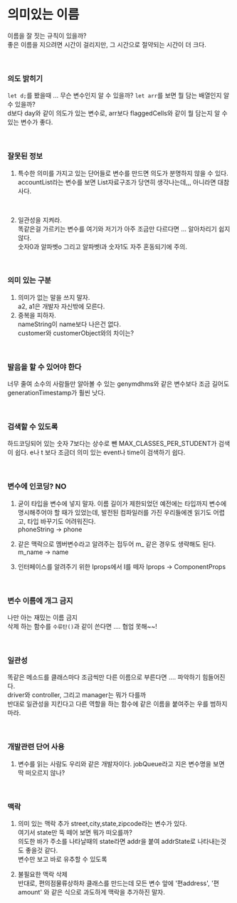 # 의미있는 이름

이름을 잘 짓는 규칙이 있을까?  
좋은 이름을 지으려면 시간이 걸리지만, 그 시간으로 절약되는 시간이 더 크다.  

<br>


### 의도 밝히기

`let d;`를 봤을때 ... 무슨 변수인지 알 수 있을까? `let arr`를 보면 뭘 담는 배열인지 알 수 있을까?   
d보다 day와 같이 의도가 있는 변수로, arr보다 flaggedCells와 같이 뭘 담는지 알 수 있는 변수가 좋다.

<br>


### 잘못된 정보

1. 특수한 의미를 가지고 있는 단어들로 변수를 만드면 의도가 분명하지 않을 수 있다.  
accountList라는 변수를 보면 List자료구조가 당연히 생각나는데,,, 아니라면 대참사다.  

<br>

2. 일관성을 지켜라.  
똑같은걸 가르키는 변수를 여기와 저기가 아주 조금만 다르다면 ...  알아차리기 쉽지 않다.  
숫자0과 알파벳o 그리고 알파벳l과 숫자1도 자주 혼동되기에 주의.  

<br>

### 의미 있는 구분  

1. 의미가 없는 말을 쓰지 말자.  
a2, a1은 개발자 자신밖에 모른다.
2. 중복을 피하자.    
nameString이 name보다 나은건 없다.  
customer와 customerObject와의 차이는?  


<br>


### 발음을 할 수 있어야 한다

너무 줄여 소수의 사람들만 알아볼 수 있는 genymdhms와 같은 변수보다 조금 길어도 generationTimestamp가 훨씬 낫다.  

<br>


### 검색할 수 있도록

하드코딩되어 있는 숫자 7보다는 상수로 뺀 MAX_CLASSES_PER_STUDENT가 검색이 쉽다.
e나 t 보다 조금더 의미 있는 event나 time이 검색하기 쉽다.  

<br>


### 변수에 인코딩? NO

1. 굳이 타입을 변수에 넣지 말자. 이름 길이가 제한되었던 예전에는 타입까지 변수에 명시해주어야 할 때가 있었는데, 발전된 컴파일러를 가진 우리들에겐 읽기도 어렵고, 타입 바꾸기도 어려워진다.  
phoneString -> phone  

2.  같은 맥락으로 멤버변수라고 알려주는 접두어 m_ 같은 경우도 생략해도 된다.  
m_name -> name  

3. 인터페이스를 알려주기 위한 Iprops에서 I를 떼자
Iprops -> ComponentProps 

<br>


### 변수 이름에 개그 금지  
나만 아는 재밌는 이름 금지  
삭제 하는 함수를 `수류탄()`과 같이 쓴다면 .... 협업 못해~~!

<br>


### 일관성

똑같은 메소드를 클래스마다 조금씩만 다른 이름으로 부른다면 .... 파악하기 힘들어진다.  
driver와 controller, 그리고 manager는 뭐가 다를까  
반대로 일관성을 지킨다고 다른 역할을 하는 함수에 같은 이름을 붙여주는 우를 범하지 마라.  


<br>


### 개발관련 단어 사용

1. 변수를 읽는 사람도 우리와 같은 개발자이다. jobQueue라고 지은 변수명을 보면 딱 떠오르지 않나?

<br>


### 맥락

1. 의미 있는 맥락 추가
street,city,state,zipcode라는 변수가 있다.  
여기서 state만 뚝 떼어 보면 뭐가 떠오를까?  
의도한 바가 주소를 나타날때의 state라면 addr을 붙여 addrState로 나타내는것도 좋을것 같다.  
변수만 보고 바로 유추할 수 있도록

2. 불필요한 맥락 삭제  
반대로, 편의점물류상하차 클래스를 만드는데 모든 변수 앞에 '편address', '편amount' 와 같은 식으로 과도하게 맥락을 추가하진 말자.  



